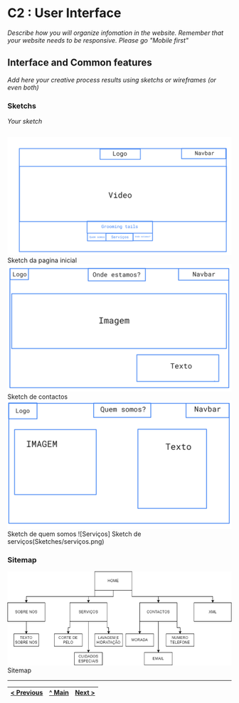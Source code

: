 # C2 : User Interface

_Describe how you will organize infomation in the website. Remember that your website needs to be responsive. Please go "Mobile first"_

## Interface and Common features
_Add here your creative process results using sketchs or wireframes (or even both)_

### Sketchs

_Your sketch_

| | |
:---: | :---:
![Home Page](Sketches/Homepage.png) Sketch da pagina inicial ![Contactos](Sketches/ondestamos.png) Sketch de contactos ![Quem Somos](Sketches/QuemSomos.png)  Sketch de quem somos ![Serviços] Sketch de serviços(Sketches/serviços.png)


### Sitemap
![SiteMap](ficheiros/sitemap.png)  
Sitemap


---
[< Previous](c1.md) | [^ Main](../../../) | [Next >](c3.md)
:--- | :---: | ---: 

